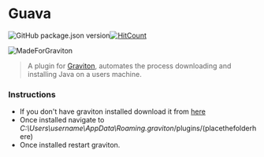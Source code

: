 # Guava 
 ![GitHub package.json version](https://img.shields.io/github/package-json/v/yomiAdenaike01/Guava?style=flat-square)[![HitCount](http://hits.dwyl.io/yomiAdenaike01/Guava.svg)](http://hits.dwyl.io/yomiAdenaike01/Guava)

<img src="https://raw.githubusercontent.com/Graviton-Code-Editor/website/master/src/badges/made_for_graviton.svg?sanitize=true" alt="MadeForGraviton" style="max-width:100%;">

> A plugin for [Graviton](https://github.com/Graviton-Code-Editor/Graviton-App), automates the process downloading and installing Java on a users machine.

### Instructions 
- If you don't have graviton installed download it from [here](https://www.graviton.ml/)
- Once installed navigate to _C:\Users\username\AppData\Roaming\.graviton_/plugins/(placethefolderhere)
- Once installed restart graviton.





